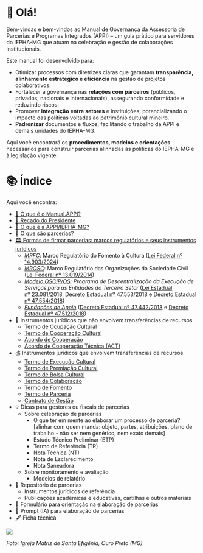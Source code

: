 # 🤗 Olá!
Bem-vindas e bem-vindos ao Manual de Governança da Assessoria de Parcerias e Programas Integrados (APPI) – um guia prático para servidores do IEPHA-MG que atuam na celebração e gestão de colaborações institucionais.

Este manual foi desenvolvido para:

- Otimizar processos com diretrizes claras que garantam **transparência, alinhamento estratégico e eficiência** na gestão de projetos colaborativos.
- Fortalecer a governança nas **relações com parceiros** (públicos, privados, nacionais e internacionais), assegurando conformidade e reduzindo riscos.
- Promover **integração entre setores** e instituições, potencializando o impacto das políticas voltadas ao patrimônio cultural mineiro.
- **Padronizar** documentos e fluxos, facilitando o trabalho da APPI e demais unidades do IEPHA-MG.

Aqui você encontrará os **procedimentos, modelos e orientações** necessários para construir parcerias alinhadas às políticas do IEPHA-MG e à legislação vigente.

# 📚 Índice
Aqui você encontra:

- [🤗 O que é o Manual.APPI?](paginas/sobre/README.md)
- [📣 Recado do Presidente](paginas/recado/README.md)
- [🙋 O que é a APPI/IEPHA-MG?](paginas/appi/README.md)
- [🤝 O que são parcerias?](paginas/parcerias/README.md)
- [🏛️ Formas de firmar parcerias: marcos regulatórios e seus instrumentos jurídicos](paginas/marcos_regulatorios/README.md)
   - _[MRFC](https://lucasfainblat.github.io/manual.appi/paginas/marcos_regulatorios/MRFC/README.html)_: Marco Regulatório do Fomento à Cultura ([Lei Federal nº 14.903/2024](http://legislacao.planalto.gov.br/legisla/legislacao.nsf/Viw_Identificacao/lei%2014.903-2024?OpenDocument))
   - [_MROSC_](https://lucasfainblat.github.io/manual.appi/paginas/marcos_regulatorios/MROSC/README.html): Marco Regulatório das Organizações da Sociedade Civil ([Lei Federal nº 13.019/2014](https://www.planalto.gov.br/ccivil_03/_ato2011-2014/2014/lei/L13019compilado.htm))
   - [_Modelo OSCIP/OS_](https://lucasfainblat.github.io/manual.appi/paginas/marcos_regulatorios/descentralizacao/README.html): _Programa de Descentralização da Execução de Serviços para as Entidades do Terceiro Setor_ ([Lei Estadual nº 23.081/2018](https://www.almg.gov.br/legislacao-mineira/LEI/23081/2018/), [Decreto Estadual nº 47.553/2018](https://www.almg.gov.br/consulte/legislacao/completa/completa.html?num=47553&ano=2018&tipo=DEC) e [Decreto Estadual nº 47.554/2018](https://www.almg.gov.br/consulte/legislacao/completa/completa.html?num=47554&ano=2018&tipo=DEC))
   - [_Fundações de Apoio_](https://lucasfainblat.github.io/manual.appi/paginas/marcos_regulatorios/fundacoes/README.html) ([Decreto Estadual nº 47.442/2018](https://www.almg.gov.br/consulte/legislacao/completa/completa.html?tipo=DEC&num=47442&comp=&ano=2018) e [Decreto Estadual nº 47.512/2018](https://www.almg.gov.br/consulte/legislacao/completa/completa.html?tipo=DEC&num=47512&comp=&ano=2018))
- 🚀 Instrumentos jurídicos que não envolvem transferências de recursos
   - [Termo de Ocupação Cultural](https://lucasfainblat.github.io/manual.appi/paginas/marcos_regulatorios/MRFC/TOC/README.html)
   - [Termo de Cooperação Cultural](https://lucasfainblat.github.io/manual.appi/paginas/marcos_regulatorios/MRFC/TCC/README.html)
   - [Acordo de Cooperação](https://lucasfainblat.github.io/manual.appi/paginas/marcos_regulatorios/MROSC/AC/README.html)
   - [Acordo de Cooperação Técnica (ACT)](https://lucasfainblat.github.io/manual.appi/paginas/marcos_regulatorios/ACT/README.html)
- 💰 Instrumentos jurídicos que envolvem transferências de recursos
   - [Termo de Execução Cultural](https://lucasfainblat.github.io/manual.appi/paginas/marcos_regulatorios/MRFC/TEC/README.html)
   - [Termo de Premiação Cultural](https://lucasfainblat.github.io/manual.appi/paginas/marcos_regulatorios/MRFC/TPC/README.html)
   - [Termo de Bolsa Cultural](https://lucasfainblat.github.io/manual.appi/paginas/marcos_regulatorios/MRFC/TBC/README.html)
   - [Termo de Colaboração](https://lucasfainblat.github.io/manual.appi/paginas/marcos_regulatorios/MROSC/TC/README.html)
   - [Termo de Fomento](https://lucasfainblat.github.io/manual.appi/paginas/marcos_regulatorios/MROSC/TF/README.html)
   - [Termo de Parceria](https://lucasfainblat.github.io/manual.appi/paginas/marcos_regulatorios/descentralizacao/OSCIP/README.html)
   - [Contrato de Gestão](https://lucasfainblat.github.io/manual.appi/paginas/marcos_regulatorios/descentralizacao/OS/README.html)
- 💡 Dicas para gestores ou fiscais de parcerias
   - Sobre celebração de parcerias
      - O que ter em mente ao elaborar um processo de parceria? [alinhar com quem manda: objeto, partes, atribuições, plano de trabalho  - não ser nem genérico, nem exato demais]
      - Estudo Técnico Preliminar (ETP)
      - Termo de Referência (TR)
      - Nota Técnica (NT)
      - Nota de Esclarecimento
      - Nota Saneadora
   - Sobre monitoramento e avaliação
      - Modelos de relatório
- 📖 Repositório de parcerias
   - Instrumentos jurídicos de referência
   - Publicações acadêmicas e educativas, cartilhas e outros materiais
- 🏁 Formulário para orientação na elaboração de parcerias
- 🤖 Prompt (IA) para elaboração de parcerias
- 🖋️ Ficha técnica

<img src="https://github.com/user-attachments/assets/057d28f0-49d2-4ae5-be0c-ade12d75867b">

_Foto: Igreja Matriz de Santa Efigênia, Ouro Preto (MG)_
